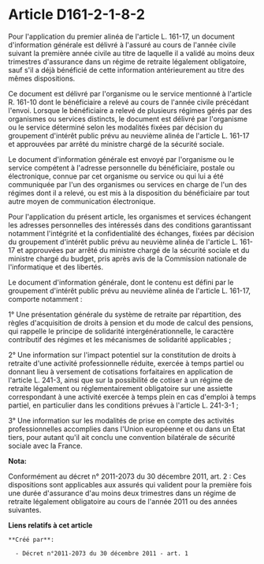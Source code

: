 # Article D161-2-1-8-2

Pour  l'application du premier alinéa de l'article L. 161-17, un document  d'information générale est délivré à l'assuré au
cours de l'année civile  suivant la première année civile au titre de laquelle il a validé au  moins deux trimestres
d'assurance dans un régime de retraite légalement  obligatoire, sauf s'il a déjà bénéficié de cette information
antérieurement au titre des mêmes dispositions. 

Ce document est délivré par l'organisme ou le service mentionné à  l'article R. 161-10 dont le bénéficiaire a relevé au cours
de l'année  civile précédant l'envoi. Lorsque le bénéficiaire a relevé de plusieurs  régimes gérés par des organismes ou
services distincts, le document est  délivré par l'organisme ou le service déterminé selon les modalités  fixées par décision
du groupement d'intérêt public prévu au neuvième  alinéa de l'article L. 161-17 et approuvées par arrêté du ministre  chargé
de la sécurité sociale. 

Le document  d'information générale est envoyé par l'organisme ou le service  compétent à l'adresse personnelle du
bénéficiaire, postale ou  électronique, connue par cet organisme ou service ou qui lui a été  communiquée par l'un des
organismes ou services en charge de l'un des  régimes dont il a relevé, ou est mis à la disposition du bénéficiaire  par tout
autre moyen de communication électronique. 

Pour l'application du présent article, les organismes et services  échangent les adresses personnelles des intéressés dans
des conditions  garantissant notamment l'intégrité et la confidentialité des échanges,  fixées par décision du groupement
d'intérêt public prévu au neuvième  alinéa de l'article L. 161-17 et approuvées par arrêté du ministre  chargé de la sécurité
sociale et du ministre chargé du budget, pris  après avis de la Commission nationale de l'informatique et des libertés.  

Le document d'information générale, dont le  contenu est défini par le groupement d'intérêt public prévu au neuvième  alinéa
de l'article L. 161-17, comporte notamment : 

1° Une présentation générale du système de retraite par répartition,  des règles d'acquisition de droits à pension et du mode
de calcul des  pensions, qui rappelle le principe de solidarité intergénérationnelle,  le caractère contributif des régimes
et les mécanismes de solidarité  applicables ; 

2° Une information sur l'impact  potentiel sur la constitution de droits à retraite d'une activité  professionnelle réduite,
exercée à temps partiel ou donnant lieu à  versement de cotisations forfaitaires en application de l'article L.  241-3, ainsi
que sur la possibilité de cotiser à un régime de retraite  légalement ou réglementairement obligatoire sur une assiette
correspondant à une activité exercée à temps plein en cas d'emploi à  temps partiel, en particulier dans les conditions
prévues à l'article L.  241-3-1 ; 

3° Une information sur les modalités  de prise en compte des activités professionnelles accomplies dans  l'Union européenne
et ou dans un Etat tiers, pour autant qu'il ait  conclu une convention bilatérale de sécurité sociale avec la France.

**Nota:**

Conformément au décret n° 2011-2073 du 30 décembre 2011, art. 2 : Ces  dispositions sont applicables aux assurés qui valident
pour la  première fois une durée d'assurance d'au moins deux trimestres dans un  régime de retraite légalement obligatoire au
cours de l'année 2011 ou  des années suivantes.

**Liens relatifs à cet article**

	**Créé par**:

	  - Décret n°2011-2073 du 30 décembre 2011 - art. 1
